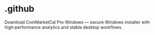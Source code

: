 # .github
Download CoinMarketCal Pro Windows — secure Windows installer with high‑performance analytics and stable desktop workflows.

